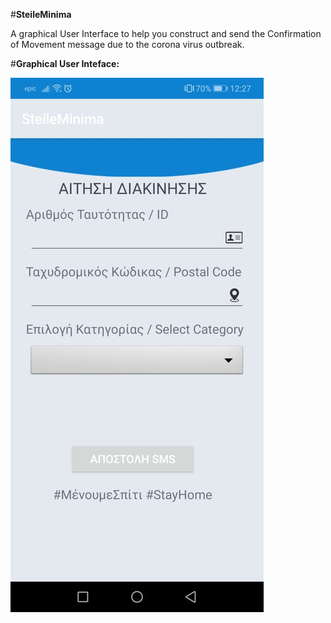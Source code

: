 #**SteileMinima**

A graphical User Interface to help you construct and send the Confirmation of Movement message due to the corona virus outbreak.

#**Graphical User Inteface:**

![GitHub Logo](https://github.com/libtiff/SteileMinima/blob/master/image.png)



